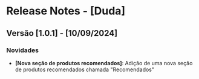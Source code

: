 # Release Notes - [Duda]

## Versão [1.0.1] - [10/09/2024]

### Novidades
- **[Nova seção de produtos recomendados]**: Adição de uma nova seção de produtos recomendados chamada "Recomendados" 

